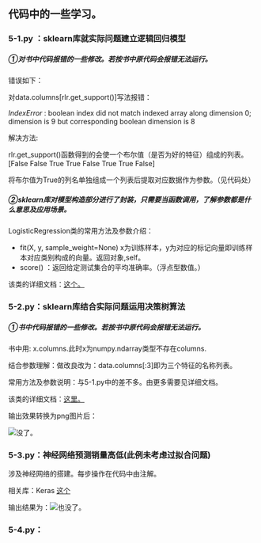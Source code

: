 ## 代码中的一些学习。

### 5-1.py ：sklearn库就实际问题建立逻辑回归模型

##### ①对书中代码报错的一些修改。若按书中原代码会报错无法运行。

错误如下：

对data.columns[rlr.get_support()]写法报错：

*IndexError* : boolean index did not match indexed array along dimension 0; dimension is 9 but corresponding boolean dimension is 8

解决方法:

rlr.get_support()函数得到的会使一个布尔值（是否为好的特征）组成的列表。[False False  True  True False  True  True False]

将布尔值为True的列名单独组成一个列表后提取对应数据作为参数。（见代码处）

##### ②sklearn库对模型构造部分进行了封装，只需要当函数调用，了解参数都是什么意思及应用场景。

 LogisticRegression类的常用方法及参数介绍：

- fit(X, y, sample_weight=None)  x为训练样本，y为对应的标记向量即训练样本对应类别构成的向量。返回对象,self。
- score() ：返回给定测试集合的平均准确率。（浮点型数值。）

该类的详细文档：[这个。](http://sklearn.apachecn.org/cn/0.19.0/modules/generated/sklearn.linear_model.LogisticRegression.html#sklearn.linear_model.LogisticRegression)

### 5-2.py：sklearn库结合实际问题运用决策树算法

##### ①书中代码报错的一些修改。若按书中原代码会报错无法运行。

书中用: x.columns.此时x为numpy.ndarray类型不存在columns.

结合参数理解：做改良改为：data.columns[:3]即为三个特征的名称列表。

常用方法及参数说明：与5-1.py中的差不多。由更多需要见详细文档。

该类的详细文档：[这里。](http://scikit-learn.org/stable/modules/generated/sklearn.tree.DecisionTreeClassifier.html)

输出效果转换为png图片后：

![没了。](https://github.com/doordiey/Python_data_analysis/tree/master/image/5-2.png) 

### 5-3.py：神经网络预测销量高低(此例未考虑过拟合问题)

涉及神经网络的搭建。每步操作在代码中由注解。

相关库：Keras     [这个](https://keras-cn.readthedocs.io/en/latest/)

输出结果为：![也没了。](https://github.com/doordiey/Python_data_analysis/tree/master/image/5-3.png)

### 5-4.py：







